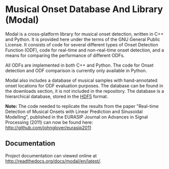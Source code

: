 Musical Onset Database And Library (Modal)
==========================================

Modal is a cross-platform library for musical onset detection, written in C++ and Python.
It is provided here under the terms of the GNU General Public License.
It consists of code for several different types of Onset Detection Function (ODF), code for
real-time and non-real-time onset detection, and a means for comparing the performance of
different ODFs.

All ODFs are implemented in both C++ and Python. The code for Onset detection and ODF comparison
is currently only available in Python.

Modal also includes a database of musical samples with hand-annotated onset locations for ODF 
evaluation purposes. The database can be found in the downloads section, it is not included 
in the repository. 
The database is a hierarchical database, stored in the [HDF5](http://www.hdfgroup.org/HDF5/) format.


**Note:** The code needed to replicate the results from the paper
"Real-time Detection of Musical Onsets with Linear Prediction and Sinusoidal Modelling", published
in the EURASIP Journal on Advances in Signal Processing (2011) can now be found here:
http://github.com/johnglover/eurasip2011


Documentation
-------------

Project documentation can viewed online at http://readthedocs.org/docs/modal/en/latest/.
